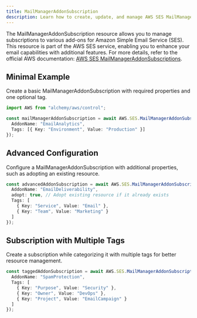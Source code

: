 ```yaml
---
title: MailManagerAddonSubscription
description: Learn how to create, update, and manage AWS SES MailManagerAddonSubscriptions using Alchemy Cloud Control.
---
```



The MailManagerAddonSubscription resource allows you to manage subscriptions to various add-ons for Amazon Simple Email Service (SES). This resource is part of the AWS SES service, enabling you to enhance your email capabilities with additional features. For more details, refer to the official AWS documentation: [AWS SES MailManagerAddonSubscriptions](https://docs.aws.amazon.com/ses/latest/userguide/).

## Minimal Example

Create a basic MailManagerAddonSubscription with required properties and one optional tag.

```ts
import AWS from "alchemy/aws/control";

const mailManagerAddonSubscription = await AWS.SES.MailManagerAddonSubscription("basicSubscription", {
  AddonName: "EmailAnalytics",
  Tags: [{ Key: "Environment", Value: "Production" }]
});
```

## Advanced Configuration

Configure a MailManagerAddonSubscription with additional properties, such as adopting an existing resource.

```ts
const advancedAddonSubscription = await AWS.SES.MailManagerAddonSubscription("advancedSubscription", {
  AddonName: "EmailDeliverability",
  adopt: true, // Adopt existing resource if it already exists
  Tags: [
    { Key: "Service", Value: "Email" },
    { Key: "Team", Value: "Marketing" }
  ]
});
```

## Subscription with Multiple Tags

Create a subscription while categorizing it with multiple tags for better resource management.

```ts
const taggedAddonSubscription = await AWS.SES.MailManagerAddonSubscription("taggedSubscription", {
  AddonName: "SpamProtection",
  Tags: [
    { Key: "Purpose", Value: "Security" },
    { Key: "Owner", Value: "DevOps" },
    { Key: "Project", Value: "EmailCampaign" }
  ]
});
```

